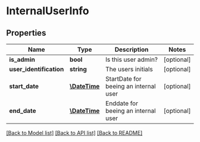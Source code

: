 # InternalUserInfo

## Properties
Name | Type | Description | Notes
------------ | ------------- | ------------- | -------------
**is_admin** | **bool** | Is this user admin? | [optional] 
**user_identification** | **string** | The users initials | [optional] 
**start_date** | [**\DateTime**](\DateTime.md) | StartDate for beeing an internal user | [optional] 
**end_date** | [**\DateTime**](\DateTime.md) | Enddate for beeing an internal user | [optional] 

[[Back to Model list]](../../README.md#documentation-for-models) [[Back to API list]](../../README.md#documentation-for-api-endpoints) [[Back to README]](../../README.md)

